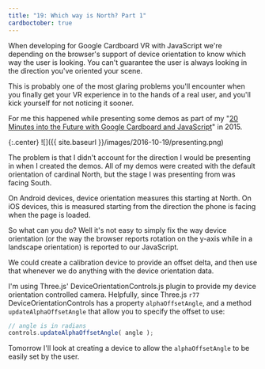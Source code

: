 ```yaml
---
title: "19: Which way is North? Part 1"
cardboctober: true
---
```


When developing for Google Cardboard VR with JavaScript we're depending on the browser's support of device orientation to know which way the user is looking. You can't guarantee the user is always looking in the direction you've oriented your scene.

<!-- more -->

This is probably one of the most glaring problems you'll encounter when you finally get your VR experience in to the hands of a real user, and you'll kick yourself for not noticing it sooner.

For me this happened while presenting some demos as part of my "[20 Minutes into the Future with Google Cardboard and JavaScript](/post/talk-jsoxford-20-minutes-into-the-future/)" in 2015.

{:.center}
![]({{ site.baseurl }}/images/2016-10-19/presenting.png)

The problem is that I didn't account for the direction I would be presenting in when I created the demos. All of my demos were created with the default orientation of cardinal North, but the stage I was presenting from was facing South.

On Android devices, device orientation measures this starting at North. On iOS devices, this is measured starting from the direction the phone is facing when the page is loaded.

So what can you do? Well it's not easy to simply fix the way device orientation (or the way the browser reports rotation on the y-axis while in a landscape orientation) is reported to our JavaScript.

We could create a calibration device to provide an offset delta, and then use that whenever we do anything with the device orientation data.

I'm using Three.js' DeviceOrientationControls.js plugin to provide my device orientation controlled camera. Helpfully, since Three.js `r77` DeviceOrientationControls has a property `alphaOffsetAngle`, and a method `updateAlphaOffsetAngle` that allow you to specify the offset to use:

```javascript
// angle is in radians
controls.updateAlphaOffsetAngle( angle );
```

Tomorrow I'll look at creating a device to allow the `alphaOffsetAngle` to be easily set by the user.
